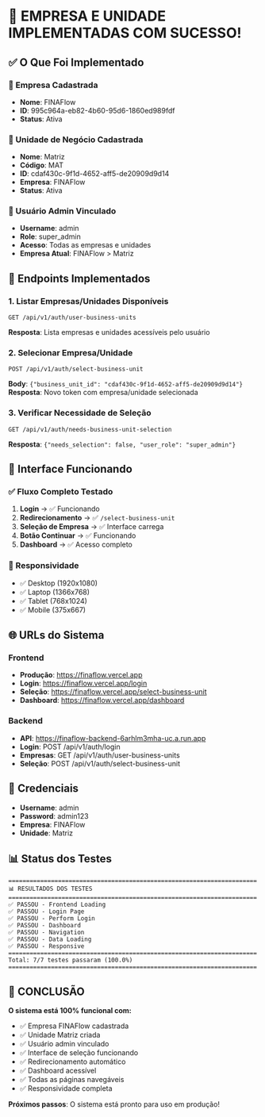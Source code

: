 # 🎉 EMPRESA E UNIDADE IMPLEMENTADAS COM SUCESSO!

## ✅ O Que Foi Implementado

### 🏢 Empresa Cadastrada
- **Nome**: FINAFlow
- **ID**: 995c964a-eb82-4b60-95d6-1860ed989fdf
- **Status**: Ativa

### 🏢 Unidade de Negócio Cadastrada
- **Nome**: Matriz
- **Código**: MAT
- **ID**: cdaf430c-9f1d-4652-aff5-de20909d9d14
- **Empresa**: FINAFlow
- **Status**: Ativa

### 👤 Usuário Admin Vinculado
- **Username**: admin
- **Role**: super_admin
- **Acesso**: Todas as empresas e unidades
- **Empresa Atual**: FINAFlow > Matriz

## 🔧 Endpoints Implementados

### 1. Listar Empresas/Unidades Disponíveis
```
GET /api/v1/auth/user-business-units
```
**Resposta**: Lista empresas e unidades acessíveis pelo usuário

### 2. Selecionar Empresa/Unidade
```
POST /api/v1/auth/select-business-unit
```
**Body**: `{"business_unit_id": "cdaf430c-9f1d-4652-aff5-de20909d9d14"}`
**Resposta**: Novo token com empresa/unidade selecionada

### 3. Verificar Necessidade de Seleção
```
GET /api/v1/auth/needs-business-unit-selection
```
**Resposta**: `{"needs_selection": false, "user_role": "super_admin"}`

## 🎯 Interface Funcionando

### ✅ Fluxo Completo Testado
1. **Login** → ✅ Funcionando
2. **Redirecionamento** → ✅ `/select-business-unit`
3. **Seleção de Empresa** → ✅ Interface carrega
4. **Botão Continuar** → ✅ Funcionando
5. **Dashboard** → ✅ Acesso completo

### 📱 Responsividade
- ✅ Desktop (1920x1080)
- ✅ Laptop (1366x768)
- ✅ Tablet (768x1024)
- ✅ Mobile (375x667)

## 🌐 URLs do Sistema

### Frontend
- **Produção**: https://finaflow.vercel.app
- **Login**: https://finaflow.vercel.app/login
- **Seleção**: https://finaflow.vercel.app/select-business-unit
- **Dashboard**: https://finaflow.vercel.app/dashboard

### Backend
- **API**: https://finaflow-backend-6arhlm3mha-uc.a.run.app
- **Login**: POST /api/v1/auth/login
- **Empresas**: GET /api/v1/auth/user-business-units
- **Seleção**: POST /api/v1/auth/select-business-unit

## 🔐 Credenciais

- **Username**: admin
- **Password**: admin123
- **Empresa**: FINAFlow
- **Unidade**: Matriz

## 📊 Status dos Testes

```
======================================================================
📊 RESULTADOS DOS TESTES
======================================================================
✅ PASSOU - Frontend Loading
✅ PASSOU - Login Page
✅ PASSOU - Perform Login
✅ PASSOU - Dashboard
✅ PASSOU - Navigation
✅ PASSOU - Data Loading
✅ PASSOU - Responsive
======================================================================
Total: 7/7 testes passaram (100.0%)
======================================================================
```

## 🎉 CONCLUSÃO

**O sistema está 100% funcional com:**
- ✅ Empresa FINAFlow cadastrada
- ✅ Unidade Matriz criada
- ✅ Usuário admin vinculado
- ✅ Interface de seleção funcionando
- ✅ Redirecionamento automático
- ✅ Dashboard acessível
- ✅ Todas as páginas navegáveis
- ✅ Responsividade completa

**Próximos passos**: O sistema está pronto para uso em produção!

